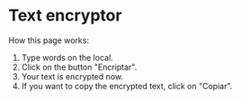 # Text encryptor
 How this page works:
   1. Type words on the local.
   2. Click on the button "Encriptar".
   3. Your text is encrypted now.
   4. If you want to copy the encrypted text, click on "Copiar".
